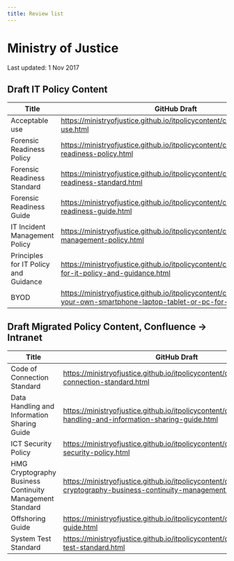 ```yaml
---
title: Review list
---
```


# Ministry of Justice

Last updated: 1 Nov 2017

## **Draft** IT Policy Content

| Title | GitHub Draft | Intranet preview |
|---|---|---|
| Acceptable use | <https://ministryofjustice.github.io/itpolicycontent/content/acceptable-use.html> | <https://intranet.justice.gov.uk/?page_id=106474> |
| Forensic Readiness Policy | <https://ministryofjustice.github.io/itpolicycontent/content/forensic-readiness-policy.html> | <https://intranet.justice.gov.uk/?page_id=106576> |
| Forensic Readiness Standard | <https://ministryofjustice.github.io/itpolicycontent/content/forensic-readiness-standard.html> | <https://intranet.justice.gov.uk/?page_id=106621> |
| Forensic Readiness Guide | <https://ministryofjustice.github.io/itpolicycontent/content/forensic-readiness-guide.html> | <https://intranet.justice.gov.uk/?page_id=106976> |
| IT Incident Management Policy | <https://ministryofjustice.github.io/itpolicycontent/content/it-incident-management-policy.html> | <https://intranet.justice.gov.uk/?page_id=107825> |
| Principles for IT Policy and Guidance | <https://ministryofjustice.github.io/itpolicycontent/content/principles-for-it-policy-and-guidance.html> | <https://intranet.justice.gov.uk/?page_id=106453> |
| BYOD | <https://ministryofjustice.github.io/itpolicycontent/content/using-your-own-smartphone-laptop-tablet-or-pc-for-work.html> | <https://intranet.justice.gov.uk/?page_id=108816> |

## **Draft** Migrated Policy Content, Confluence -> Intranet

| Title | GitHub Draft | Intranet preview |
|---|---|---|
| Code of Connection Standard | <https://ministryofjustice.github.io/itpolicycontent/content/code-of-connection-standard.html> | <https://intranet.justice.gov.uk/?page_id=107373> |
| Data Handling and Information Sharing Guide | <https://ministryofjustice.github.io/itpolicycontent/content/data-handling-and-information-sharing-guide.html> | <https://intranet.justice.gov.uk/?page_id=106420> |
| ICT Security Policy | <https://ministryofjustice.github.io/itpolicycontent/content/ict-security-policy.html> | <https://intranet.justice.gov.uk/?page_id=108966> |
| HMG Cryptography Business Continuity Management Standard | <https://ministryofjustice.github.io/itpolicycontent/content/hmg-cryptography-business-continuity-management-standard.html> | <https://intranet.justice.gov.uk/?page_id=109705> |
| Offshoring Guide | <https://ministryofjustice.github.io/itpolicycontent/content/offshoring-guide.html> | <https://intranet.justice.gov.uk/?page_id=112350> |
| System Test Standard | <https://ministryofjustice.github.io/itpolicycontent/content/system-test-standard.html> | <https://intranet.justice.gov.uk/?page_id=109963> |
